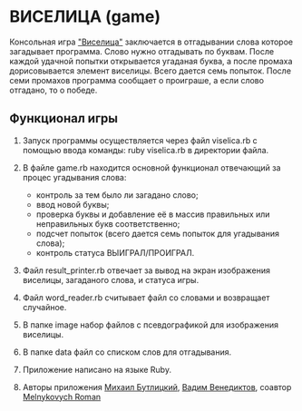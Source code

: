 # ВИСЕЛИЦА (game)
                                        
   Консольная игра ["Виселица"](https://ru.wikipedia.org/wiki/%D0%92%D0%B8%D1%81%D0%B5%D0%BB%D0%B8%D1%86%D0%B0_(%D0%B8%D0%B3%D1%80%D0%B0)) заключается в отгадывании слова которое загадывает программа. Слово нужно отгадывать по буквам.
 После каждой удачной попытки открывается угаданая буква, а после промаха дорисовывается элемент виселицы. Всего 
 дается семь попыток. После семи промахов программа сообщает о проиграше, а если слово отгадано, то о победе.
 
 ## Функционал игры
 
 1. Запуск программы осуществляется через файл viselica.rb с помощью ввода команды: ruby viselica.rb в директории файла.
 
 2. В файле game.rb находится основной функционал отвечающий за процес угадывания слова:
     * контроль за тем было ли загадано слово;
     * ввод новой буквы;
     * проверка буквы и добавление её в массив правильных или неправильных букв соответственно;
     * подсчет попыток (всего дается семь попыток для угадывания слова);
     * контроль статуса ВЫИГРАЛ/ПРОИГРАЛ.
 
 3. Файл result_printer.rb отвечает за вывод на экран изображения виселицы, загаданого слова, и статуса игры.
 
 4. Файл word_reader.rb считывает файл со словами и возвращает случайное.
 
 5. В папке image набор файлов с псевдографикой для изображения виселицы.
 
 6. В папке data файл со списком слов для отгадывания.
 
 7. Приложение нaписано на языке Ruby.
 
 8. Авторы приложения [Михаил Бутлицкий](https://github.com/aristofun),  [Вадим Венедиктов](https://github.com/installero),   соавтор [Melnykovych Roman](https://github.com/melnyk-r)
